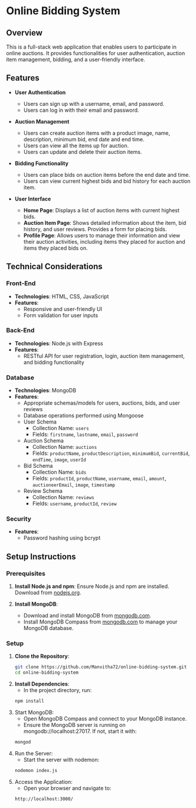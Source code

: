 # Online Bidding System

## Overview

This is a full-stack web application that enables users to participate in online auctions. It provides functionalities for user authentication, auction item management, bidding, and a user-friendly interface.

## Features

- **User Authentication**
  - Users can sign up with a username, email, and password.
  - Users can log in with their email and password.

- **Auction Management**
  - Users can create auction items with a product image, name, description, minimum bid, end date and end time.
  - Users can view all the items up for auction.
  - Users can update and delete their auction items.

- **Bidding Functionality**
  - Users can place bids on auction items before the end date and time.
  - Users can view current highest bids and bid history for each auction item.

- **User Interface**
  - **Home Page**: Displays a list of auction items with current highest bids.
  - **Auction Item Page**: Shows detailed information about the item, bid history, and user reviews. Provides a form for placing bids.
  - **Profile Page**: Allows users to manage their information and view their auction activities, including items they placed for auction and items they placed bids on.

## Technical Considerations

### Front-End

- **Technologies**: HTML, CSS, JavaScript
- **Features**:
  - Responsive and user-friendly UI
  - Form validation for user inputs

### Back-End

- **Technologies**: Node.js with Express
- **Features**:
  - RESTful API for user registration, login, auction item management, and bidding functionality

### Database

- **Technologies**: MongoDB
- **Features**:
  - Appropriate schemas/models for users, auctions, bids, and user reviews
  - Database operations performed using Mongoose
  - User Schema
    - Collection Name: `users`  
    - Fields: `firstname`, `lastname`, `email`, `password`
  - Auction Schema
    - Collection Name: `auctions`  
    - Fields: `productName`, `productDescription`, `minimumBid`, `currentBid`, `endTime`, 
      `image`, `userId`
  - Bid Schema
    - Collection Name: `bids`  
    - Fields: `productId`, `productName`, `username`, `email`, `amount`, `auctioneerEmail`, 
     `image`, `timestamp`
  - Review Schema
    - Collection Name: `reviews` 
    - Fields: `username`, `productId`, `review`

### Security

- **Features**:
  - Password hashing using bcrypt

## Setup Instructions

### Prerequisites

1. **Install Node.js and npm**:
   Ensure Node.js and npm are installed. Download from [nodejs.org](https://nodejs.org/).

2. **Install MongoDB**:
   - Download and install MongoDB from [mongodb.com](https://www.mongodb.com/try/download/community).
   - Install MongoDB Compass from [mongodb.com](https://www.mongodb.com/products/compass) to manage your MongoDB database.

### Setup

1. **Clone the Repository**:
   ```bash
   git clone https://github.com/Manvitha72/online-bidding-system.git
   cd online-bidding-system
   ```
2. **Install Dependencies**:
   - In the project directory, run:
   ```bash
   npm install
   ```
3. Start MongoDB:
   - Open MongoDB Compass and connect to your MongoDB instance. 
   - Ensure the MongoDB server is running on mongodb://localhost:27017. If not, start it 
     with:
   ```bash
   mongod
   ```
4. Run the Server:
   - Start the server with nodemon:
   ```bash
   nodemon index.js
   ```
5. Access the Application:
   - Open your browser and navigate to:
   ```bash
   http://localhost:3000/
   ```
#
